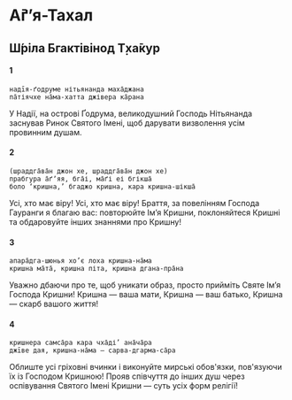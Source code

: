 # А̄ґʼя-Тахал

## Ш́ріла Бгактівінод Т̣ха̄кур

#### 1

    надīя-ґодруме нітьянанда маха̄джана
    па̄тіячхе на̄ма-хатта джівера ка̄рана

У Надії, на острові Ґодрума, великодушний Господь Нітьянанда заснував Ринок Святого Імені, щоб дарувати визволення усім провинним душам.

#### 2

    (шраддга̄ва̄н джон хе, шраддга̄ва̄н джон хе)
    прабгура а̄ґʼяя, бга̄і, ма̄ґі еі бгікша̄
    боло ‘кришна,’ бгаджо кришна, кара кришна-шікша̄

Усі, хто має віру! Усі, хто має віру! Браття, за повелінням Господа Гауранги я благаю вас: повторюйте Ім’я Кришни, поклоняйтеся Кришні та обдаровуйте інших знаннями про Кришну!

#### 3

    апара̄дга-шюнья хо’є лоха кришна-на̄ма
    кришна ма̄та̄, кришна піта, кришна дгана-пра̄на

Уважно дбаючи про те, щоб уникати образ, просто прийміть Святе Ім’я Господа Кришни! Кришна — ваша мати, Кришна — ваш батько, Кришна — скарб вашого життя!

#### 4

    кришнера самса̄ра кара чха̄ді’ ана̄ча̄ра
    джīве дая, кришна-на̄ма – сарва-дгарма-са̄ра

Облиште усі гріховні вчинки і виконуйте мирські обов'язки, пов'язуючи їх із Господом Кришною! Прояв співчуття до інших душ через оспівування Святого Імені Кришни — суть усіх форм релігії!
